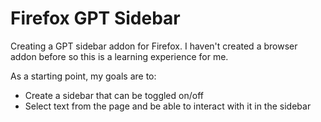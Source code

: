 # Firefox GPT Sidebar

Creating a GPT sidebar addon for Firefox. I haven't created a browser addon before so this is a learning experience for me.

As a starting point, my goals are to:

- Create a sidebar that can be toggled on/off
- Select text from the page and be able to interact with it in the sidebar
